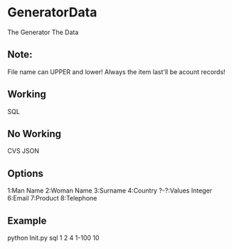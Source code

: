 # GeneratorData
The Generator The Data

## Note: 
File name can UPPER and lower!
Always the item last'll be acount records!

## Working
SQL

## No Working
CVS
JSON

## Options

1:Man Name
2:Woman Name
3:Surname
4:Country
?-?:Values Integer
6:Email
7:Product
8:Telephone

## Example 
python Init.py sql 1 2 4 1-100 10
